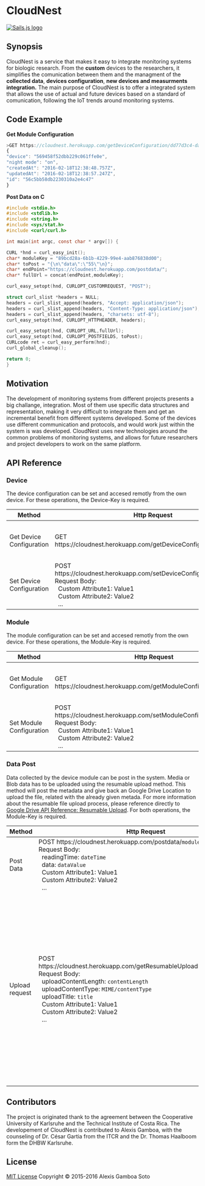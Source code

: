 # CloudNest 
<a href="http://cloudnest.herokuapp.com/"><img alt="Sails.js logo" src="http://s7.postimg.org/4nnlngbjf/logo.png" title="Sails.js"/></a>

## Synopsis

CloudNest is a service that makes it easy to integrate monitoring systems for biologic research. From the **custom** devices to the researchers, it simplifies the comunication between them and the managment of the **collected data**, **devices configuration**, **new devices and measurments integration.** The main purpose of CloudNest is to offer a integrated system that allows the use of actual and future devices based on a standard of comunication, following the IoT trends around monitoring systems. 

## Code Example
**Get Module Configuration**
```js
>GET https://cloudnest.herokuapp.com/getDeviceConfiguration/dd77d3c4-da1e-4b69-83b0-2fb937358f51
{
"device": "569458f52dbb229c061ffe0e",
"night mode": "on",
"createdAt": "2016-02-18T12:38:48.757Z",
"updatedAt": "2016-02-18T12:38:57.247Z",
"id": "56c5bb58db2230310a2e4c47"
}
```

**Post Data on C**
```c
#include <stdio.h>
#include <stdlib.h>
#include <string.h>
#include <sys/stat.h>
#include <curl/curl.h>

int main(int argc, const char * argv[]) {

CURL *hnd = curl_easy_init();
char* moduleKey = "89bcd28a-6b1b-4229-99e4-aab876838d00";
char* toPost = "{\n\"data\":\"55\"\n}";
char* endPoint="https://cloudnest.herokuapp.com/postdata/";
char* fullUrl = concat(endPoint,moduleKey);

curl_easy_setopt(hnd, CURLOPT_CUSTOMREQUEST, "POST");

struct curl_slist *headers = NULL;
headers = curl_slist_append(headers, "Accept: application/json");
headers = curl_slist_append(headers, "Content-Type: application/json");
headers = curl_slist_append(headers, "charsets: utf-8");
curl_easy_setopt(hnd, CURLOPT_HTTPHEADER, headers);

curl_easy_setopt(hnd, CURLOPT_URL,fullUrl);
curl_easy_setopt(hnd, CURLOPT_POSTFIELDS, toPost);
CURLcode ret = curl_easy_perform(hnd);
curl_global_cleanup();

return 0;
}  
```

## Motivation

The development of monitoring systems from different projects presents a big challange, integration. Most of them use specific data structures and representation, making it very difficult to integrate them and get an incremental benefit from different systems developed. Some of the devices use different communication and protocols, and would work just within the system is was developed. CloudNest uses new technologies around the common problems of monitoring systems, and allows for future researchers and project developers to work on the same platform. 

## API Reference

### Device 

The device configuration can be set and accesed remotly from the own device. For these operations, the Device-Key is required. 

| Method | Http Request |   Description |
| ------ | ----------- | ---|
| Get Device Configuration | GET  https://<i></i>cloudnest.herokuapp.<i></i>com/getDeviceConfiguration/`deviceKey` | Gets the configuration set for that specific Device
| Set Device Configuration | POST https://<i></i>cloudnest.herokuapp.<i></i>com/setDeviceConfiguration/`deviceKey` Request Body: <br>  &nbsp;&nbsp;Custom Attribute1: Value1 <br> &nbsp;&nbsp;Custom Attribute2: Value2 <br>&nbsp;&nbsp;...<br> | Creates or overwrites the configuration for a given device.

### Module 

The module configuration can be set and accesed remotly from the own device. For these operations, the Module-Key is required. 

| Method | Http Request |   Description |
| ------ | ----------- | ---|
| Get Module Configuration | GET  https://<i></i>cloudnest.herokuapp.<i></i>com/getModuleConfiguration/`moduleKey` | Gets the configuration set for that specific Module
| Set Module Configuration | POST https://<i></i>cloudnest.herokuapp<i></i>.com/setModuleConfiguration/`moduleKey` Request Body: <br>  &nbsp;&nbsp;Custom Attribute1: Value1 <br> &nbsp;&nbsp;Custom Attribute2: Value2 <br>&nbsp;&nbsp;...<br> | Creates or overwrites the configuration for a given module.

### Data Post 

Data collected by the device module can be post in the system. Media or Blob data has to be uploaded using the resumable upload method. This method will post the metadata and give back an Google Drive Location to upload the file, related with the already given metada. For more information about the resumable file upload process, please reference directly to [Google Drive API Reference: Resumable Upload].
For both operations, the Module-Key is required.

[Google Drive API Reference: Resumable Upload]:https://developers.google.com/drive/v3/web/manage-uploads#upload-resumable

| Method | Http Request |   Description |
| ------ | ----------- | ---|
| Post Data | POST https://<i></i>cloudnest.herokuapp.<i></i>com/postdata/`moduleKey` <br>Request Body: <br>&nbsp;&nbsp;readingTime: `dateTime` <br>&nbsp;&nbsp;data: `dataValue` <br>  &nbsp;&nbsp;Custom Attribute1: Value1 <br> &nbsp;&nbsp;Custom Attribute2: Value2 <br>&nbsp;&nbsp;...<br> | Post data related to a specific module.
| Upload request | POST https://<i></i>cloudnest.herokuapp.<i></i>com/getResumableUploadLocation/`deviceKey` Request Body: <br>&nbsp;&nbsp;uploadContentLength: `contentLength` <br>&nbsp;&nbsp;uploadContentType: `MIME/contentType` <br>&nbsp;&nbsp;uploadTitle: `title` <br>  &nbsp;&nbsp;Custom Attribute1: Value1 <br> &nbsp;&nbsp;Custom Attribute2: Value2 <br>&nbsp;&nbsp;...<br>  | Post metadata related with a file to be uploaded. The request responds  a Location with the Google Drive resumable upload location. For more information about the file upload, please visit: [Google Drive API Reference: Resumable Upload].

## Contributors

The project is originated thank to the agreement between the Cooperative University of Karlsruhe and the Technical Institute of Costa Rica. The developement of CloudNest is contributed to Alexis Gamboa, with the counseling of Dr. César Gartia from the ITCR and the Dr. Thomas Haalboom form the DHBW Karlsruhe. 

## License

[MIT License](http://choosealicense.com/licenses/mit/)  Copyright © 2015-2016 Alexis Gamboa Soto
